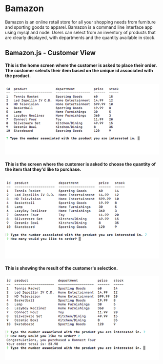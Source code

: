 # Bamazon
Bamazon is an online retail store for all your shopping needs from furniture and sporting goods to apparel. Bamazon is a command line interface app using mysql and node. Users can select from an inventory of products that are clearly displayed, with departments and the quantity available in stock. 

## Bamazon.js - Customer View

#### This is the home screen where the customer is asked to place their order. The customer selects their item based on the unique id associated with the product.

![alt text](https://github.com/briandhus/bamazon/blob/master/images/customerView.png)

#### This is the screen where the customer is asked to choose the quantity of the item that they'd like to purchase.

![alt text](https://github.com/briandhus/bamazon/blob/master/images/customer_view_quantity.png)

#### This is showing the result of the customer's selection.

![alt text](https://github.com/briandhus/bamazon/blob/master/images/customer_view_results.png)

